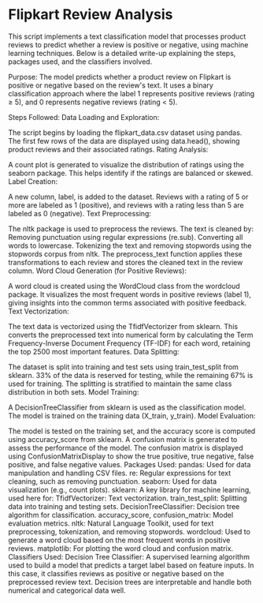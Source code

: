 # Flipkart Review Analysis
This script implements a text classification model that processes product reviews to predict whether a review is positive or negative, using machine learning techniques. Below is a detailed write-up explaining the steps, packages used, and the classifiers involved.

Purpose:
The model predicts whether a product review on Flipkart is positive or negative based on the review's text. It uses a binary classification approach where the label 1 represents positive reviews (rating ≥ 5), and 0 represents negative reviews (rating < 5).

Steps Followed:
Data Loading and Exploration:

The script begins by loading the flipkart_data.csv dataset using pandas. The first few rows of the data are displayed using data.head(), showing product reviews and their associated ratings.
Rating Analysis:

A count plot is generated to visualize the distribution of ratings using the seaborn package. This helps identify if the ratings are balanced or skewed.
Label Creation:

A new column, label, is added to the dataset. Reviews with a rating of 5 or more are labeled as 1 (positive), and reviews with a rating less than 5 are labeled as 0 (negative).
Text Preprocessing:

The nltk package is used to preprocess the reviews. The text is cleaned by:
Removing punctuation using regular expressions (re.sub).
Converting all words to lowercase.
Tokenizing the text and removing stopwords using the stopwords corpus from nltk.
The preprocess_text function applies these transformations to each review and stores the cleaned text in the review column.
Word Cloud Generation (for Positive Reviews):

A word cloud is created using the WordCloud class from the wordcloud package. It visualizes the most frequent words in positive reviews (label 1), giving insights into the common terms associated with positive feedback.
Text Vectorization:

The text data is vectorized using the TfidfVectorizer from sklearn. This converts the preprocessed text into numerical form by calculating the Term Frequency-Inverse Document Frequency (TF-IDF) for each word, retaining the top 2500 most important features.
Data Splitting:

The dataset is split into training and test sets using train_test_split from sklearn. 33% of the data is reserved for testing, while the remaining 67% is used for training. The splitting is stratified to maintain the same class distribution in both sets.
Model Training:

A DecisionTreeClassifier from sklearn is used as the classification model. The model is trained on the training data (X_train, y_train).
Model Evaluation:

The model is tested on the training set, and the accuracy score is computed using accuracy_score from sklearn.
A confusion matrix is generated to assess the performance of the model. The confusion matrix is displayed using ConfusionMatrixDisplay to show the true positive, true negative, false positive, and false negative values.
Packages Used:
pandas: Used for data manipulation and handling CSV files.
re: Regular expressions for text cleaning, such as removing punctuation.
seaborn: Used for data visualization (e.g., count plots).
sklearn: A key library for machine learning, used here for:
TfidfVectorizer: Text vectorization.
train_test_split: Splitting data into training and testing sets.
DecisionTreeClassifier: Decision tree algorithm for classification.
accuracy_score, confusion_matrix: Model evaluation metrics.
nltk: Natural Language Toolkit, used for text preprocessing, tokenization, and removing stopwords.
wordcloud: Used to generate a word cloud based on the most frequent words in positive reviews.
matplotlib: For plotting the word cloud and confusion matrix.
Classifiers Used:
Decision Tree Classifier: A supervised learning algorithm used to build a model that predicts a target label based on feature inputs. In this case, it classifies reviews as positive or negative based on the preprocessed review text. Decision trees are interpretable and handle both numerical and categorical data well.
